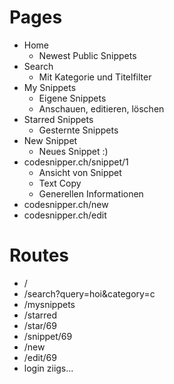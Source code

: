 # Pages

- Home
  - Newest Public Snippets
- Search
  - Mit Kategorie und Titelfilter
- My Snippets
  - Eigene Snippets
  - Anschauen, editieren, löschen
- Starred Snippets
  - Gesternte Snippets
- New Snippet
  - Neues Snippet :)
- codesnipper.ch/snippet/1
  - Ansicht von Snippet
  - Text Copy
  - Generellen Informationen
- codesnipper.ch/new
- codesnipper.ch/edit



# Routes

- /
- /search?query=hoi&category=c
- /mysnippets
- /starred
- /star/69
- /snippet/69
- /new
- /edit/69
- login ziigs...